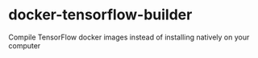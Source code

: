 # docker-tensorflow-builder
Compile TensorFlow docker images instead of installing natively on your computer

